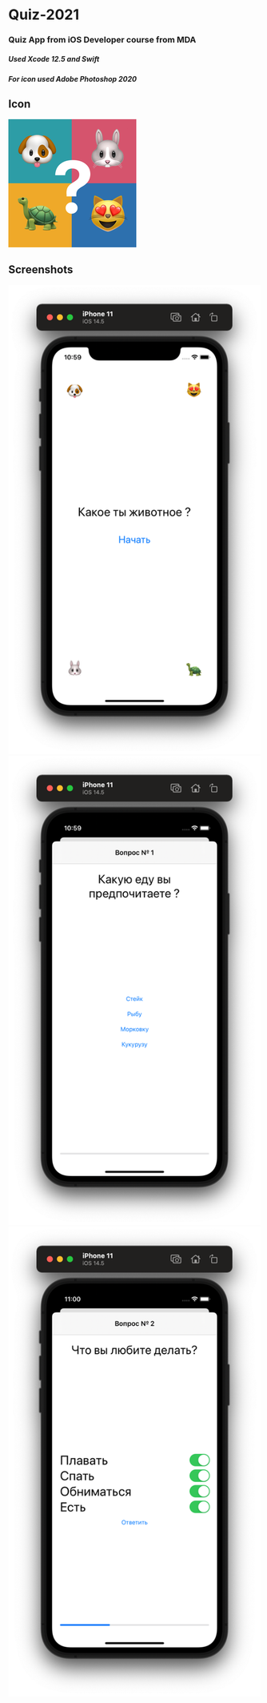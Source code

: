 # Quiz-2021
### Quiz App from iOS Developer course from MDA
##### Used Xcode 12.5 and Swift
##### For icon used Adobe Photoshop 2020

## Icon
![Screenshots](https://github.com/Evgen-ios/Quiz-2021/blob/main/Quiz%202021/App/Assets.xcassets/AppIcon.appiconset/256.png?raw=true)

## Screenshots
![Screenshots](https://github.com/Evgen-ios/Quiz-2021/blob/main/Quiz%202021/Screenshots/10.59.45.png?raw=true)
![Screenshots](https://github.com/Evgen-ios/Quiz-2021/blob/main/Quiz%202021/Screenshots/10.59.58.png?raw=true)
![Screenshots](https://github.com/Evgen-ios/Quiz-2021/blob/main/Quiz%202021/Screenshots/11.00.10.png?raw=true)
